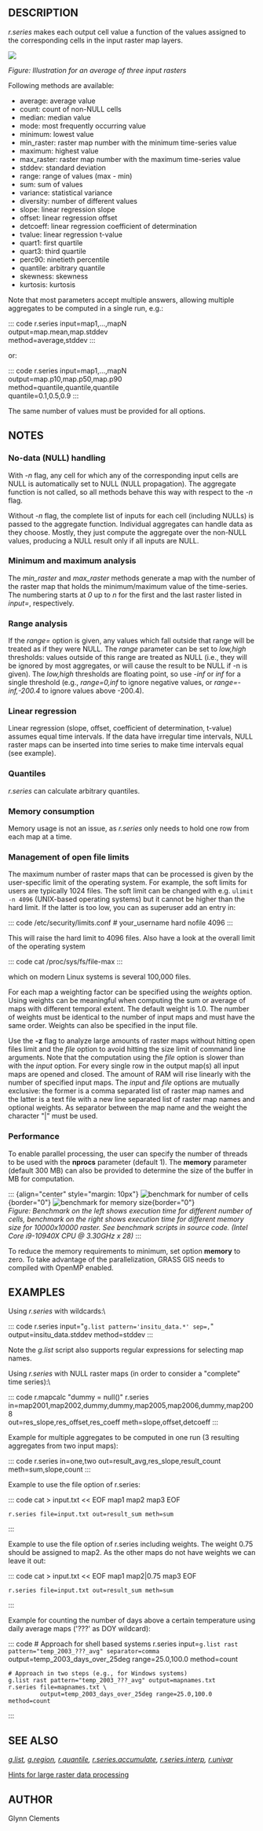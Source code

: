 ## DESCRIPTION

*r.series* makes each output cell value a function of the values
assigned to the corresponding cells in the input raster map layers.

![](r_series.png)

*Figure: Illustration for an average of three input rasters*

Following methods are available:

-   average: average value
-   count: count of non-NULL cells
-   median: median value
-   mode: most frequently occurring value
-   minimum: lowest value
-   min_raster: raster map number with the minimum time-series value
-   maximum: highest value
-   max_raster: raster map number with the maximum time-series value
-   stddev: standard deviation
-   range: range of values (max - min)
-   sum: sum of values
-   variance: statistical variance
-   diversity: number of different values
-   slope: linear regression slope
-   offset: linear regression offset
-   detcoeff: linear regression coefficient of determination
-   tvalue: linear regression t-value
-   quart1: first quartile
-   quart3: third quartile
-   perc90: ninetieth percentile
-   quantile: arbitrary quantile
-   skewness: skewness
-   kurtosis: kurtosis

Note that most parameters accept multiple answers, allowing multiple
aggregates to be computed in a single run, e.g.:

::: code
    r.series input=map1,...,mapN \
             output=map.mean,map.stddev \
         method=average,stddev
:::

or:

::: code
    r.series input=map1,...,mapN \
             output=map.p10,map.p50,map.p90 \
             method=quantile,quantile,quantile \
             quantile=0.1,0.5,0.9
:::

The same number of values must be provided for all options.

## NOTES

### No-data (NULL) handling

With *-n* flag, any cell for which any of the corresponding input cells
are NULL is automatically set to NULL (NULL propagation). The aggregate
function is not called, so all methods behave this way with respect to
the *-n* flag.

Without *-n* flag, the complete list of inputs for each cell (including
NULLs) is passed to the aggregate function. Individual aggregates can
handle data as they choose. Mostly, they just compute the aggregate over
the non-NULL values, producing a NULL result only if all inputs are
NULL.

### Minimum and maximum analysis

The *min_raster* and *max_raster* methods generate a map with the number
of the raster map that holds the minimum/maximum value of the
time-series. The numbering starts at *0* up to *n* for the first and the
last raster listed in *input=*, respectively.

### Range analysis

If the *range=* option is given, any values which fall outside that
range will be treated as if they were NULL. The *range* parameter can be
set to *low,high* thresholds: values outside of this range are treated
as NULL (i.e., they will be ignored by most aggregates, or will cause
the result to be NULL if -n is given). The *low,high* thresholds are
floating point, so use *-inf* or *inf* for a single threshold (e.g.,
*range=0,inf* to ignore negative values, or *range=-inf,-200.4* to
ignore values above -200.4).

### Linear regression

Linear regression (slope, offset, coefficient of determination, t-value)
assumes equal time intervals. If the data have irregular time intervals,
NULL raster maps can be inserted into time series to make time intervals
equal (see example).

### Quantiles

*r.series* can calculate arbitrary quantiles.

### Memory consumption

Memory usage is not an issue, as *r.series* only needs to hold one row
from each map at a time.

### Management of open file limits

The maximum number of raster maps that can be processed is given by the
user-specific limit of the operating system. For example, the soft
limits for users are typically 1024 files. The soft limit can be changed
with e.g. `ulimit -n 4096` (UNIX-based operating systems) but it cannot
be higher than the hard limit. If the latter is too low, you can as
superuser add an entry in:

::: code
    /etc/security/limits.conf
    # <domain>      <type>  <item>         <value>
    your_username  hard    nofile          4096
:::

This will raise the hard limit to 4096 files. Also have a look at the
overall limit of the operating system

::: code
    cat /proc/sys/fs/file-max
:::

which on modern Linux systems is several 100,000 files.

For each map a weighting factor can be specified using the *weights*
option. Using weights can be meaningful when computing the sum or
average of maps with different temporal extent. The default weight is
1.0. The number of weights must be identical to the number of input maps
and must have the same order. Weights can also be specified in the input
file.

Use the **-z** flag to analyze large amounts of raster maps without
hitting open files limit and the *file* option to avoid hitting the size
limit of command line arguments. Note that the computation using the
*file* option is slower than with the *input* option. For every single
row in the output map(s) all input maps are opened and closed. The
amount of RAM will rise linearly with the number of specified input
maps. The *input* and *file* options are mutually exclusive: the former
is a comma separated list of raster map names and the latter is a text
file with a new line separated list of raster map names and optional
weights. As separator between the map name and the weight the character
\"\|\" must be used.

### Performance

To enable parallel processing, the user can specify the number of
threads to be used with the **nprocs** parameter (default 1). The
**memory** parameter (default 300 MB) can also be provided to determine
the size of the buffer in MB for computation.

::: {align="center" style="margin: 10px"}
![benchmark for number of
cells](r_series_benchmark_size.png){border="0"} ![benchmark for memory
size](r_series_benchmark_memory.png){border="0"}\
*Figure: Benchmark on the left shows execution time for different number
of cells, benchmark on the right shows execution time for different
memory size for 10000x10000 raster. See benchmark scripts in source
code. (Intel Core i9-10940X CPU @ 3.30GHz x 28)*
:::

To reduce the memory requirements to minimum, set option **memory** to
zero. To take advantage of the parallelization, GRASS GIS needs to
compiled with OpenMP enabled.

## EXAMPLES

Using *r.series* with wildcards:\

::: code
    r.series input="`g.list pattern='insitu_data.*' sep=,`" \
             output=insitu_data.stddev method=stddev
:::

Note the *g.list* script also supports regular expressions for selecting
map names.

Using *r.series* with NULL raster maps (in order to consider a
\"complete\" time series):\

::: code
    r.mapcalc "dummy = null()"
    r.series in=map2001,map2002,dummy,dummy,map2005,map2006,dummy,map2008 \
             out=res_slope,res_offset,res_coeff meth=slope,offset,detcoeff
:::

Example for multiple aggregates to be computed in one run (3 resulting
aggregates from two input maps):

::: code
    r.series in=one,two out=result_avg,res_slope,result_count meth=sum,slope,count
:::

Example to use the file option of r.series:

::: code
    cat > input.txt << EOF
    map1
    map2
    map3
    EOF

    r.series file=input.txt out=result_sum meth=sum
:::

Example to use the file option of r.series including weights. The weight
0.75 should be assigned to map2. As the other maps do not have weights
we can leave it out:

::: code
    cat > input.txt << EOF
    map1
    map2|0.75
    map3
    EOF

    r.series file=input.txt out=result_sum meth=sum
:::

Example for counting the number of days above a certain temperature
using daily average maps (\'???\' as DOY wildcard):

::: code
    # Approach for shell based systems
    r.series input=`g.list rast pattern="temp_2003_???_avg" separator=comma` \
             output=temp_2003_days_over_25deg range=25.0,100.0 method=count

    # Approach in two steps (e.g., for Windows systems)
    g.list rast pattern="temp_2003_???_avg" output=mapnames.txt
    r.series file=mapnames.txt \
             output=temp_2003_days_over_25deg range=25.0,100.0 method=count
:::

## SEE ALSO

*[g.list](g.list.html), [g.region](g.region.html),
[r.quantile](r.quantile.html),
[r.series.accumulate](r.series.accumulate.html),
[r.series.interp](r.series.interp.html), [r.univar](r.univar.html)*

[Hints for large raster data
processing](https://grasswiki.osgeo.org/wiki/Large_raster_data_processing)

## AUTHOR

Glynn Clements
